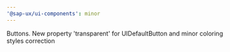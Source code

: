 ```yaml
---
'@sap-ux/ui-components': minor
---
```


Buttons. New property 'transparent' for UIDefaultButton and minor coloring styles correction
